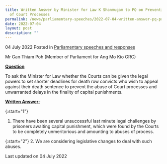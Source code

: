 ```yaml
---
title: Written Answer by Minister for Law K Shanmugam to PQ on Preventing Abuse
  of Court Processes
permalink: /news/parliamentary-speeches/2022-07-04-written-answer-pq-preventing-abuse-court-processes/
date: 2022-07-04
layout: post
description: ""
---
```

04 July 2022 Posted in [Parliamentary speeches and responses](/news/parliamentary-speeches)

Mr Gan Thiam Poh (Member of Parliament for Ang Mo Kio GRC) 
  
**<b><u>Question</u></b>**  

To ask the Minister for Law whether the Courts can be given the legal powers to set shorter deadlines for death row convicts who wish to appeal against their death sentence to prevent the abuse of Court processes and unwarranted delays in the finality of capital punishments.

**<b><u>Written Answer:</u></b>**  
 
{:start="1"}
1. There have been several unsuccessful last minute legal challenges by prisoners awaiting capital punishment, which were found by the Courts to be completely unmeritorious and amounting to abuses of process.

{:start="2"}
2. We are considering legislative changes to deal with such abuses.

<p class="right-side-updated">Last updated on 04 July 2022</p>